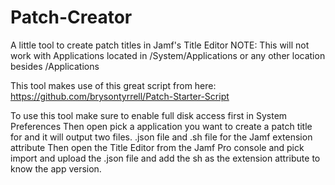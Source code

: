 # Patch-Creator

A little tool to create patch titles in Jamf's Title Editor
NOTE: This will not work with Applications located in /System/Applications or any other location besides /Applications

This tool makes use of this great script from here:
https://github.com/brysontyrrell/Patch-Starter-Script


To use this tool make sure to enable full disk access first in System Preferences
Then open pick a application you want to create a patch title for and it will output two files.
.json file and .sh file for the Jamf extension attribute
Then open the Title Editor from the Jamf Pro console and pick import and upload the .json file and add the sh as the extension attribute to know the app version.
